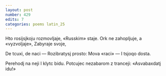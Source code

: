 ```yaml
---
layout: post
number: 429
edits: 7
categories: poems latin_25
---
```


Hto rosijsjkoju rozmovljaje,
«Russkim» staje. 
Ork ne zahopljuje, a «vyzvoljaje»,
Zabyraje svoje,

De tcuxi, de naci —
Rozibratysj prosto:
Mova «raci» —
I tsjoqo dosta.

Perehodj na neji
I klytc bidu.
Potcujec nezabarom z tranceji:
«Asvabaxdatj idu!»
